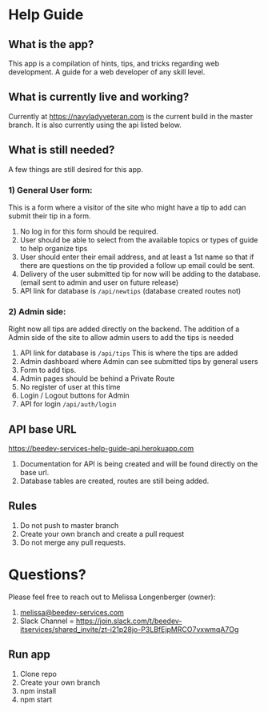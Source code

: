 # Help Guide

## What is the app?
This app is a compilation of hints, tips, and tricks regarding web development.  A guide for a web developer of any skill level.

## What is currently live and working?
Currently at https://navyladyveteran.com is the current build in the master branch. It is also currently using the api listed below.

## What is still needed?
A few things are still desired for this app.

### 1) General User form:
This is a form where a visitor of the site who might have a tip to add can submit their tip in a form.

1. No log in for this form should be required.
2. User should be able to select from the available topics or types of guide to help organize tips
3. User should enter their email address, and at least a 1st name so that if there are questions on the tip provided a follow up email could be sent.
4. Delivery of the user submitted tip for now will be adding to the database. (email sent to admin and user on future release)
5. API link for database is `/api/newtips` (database created routes not)

### 2) Admin side:
Right now all tips are added directly on the backend.  The addition of a Admin side of the site to allow admin users to add the tips is needed

1. API link for database is `/api/tips` This is where the tips are added
2. Admin dashboard where Admin can see submitted tips by general users
3. Form to add tips.
4. Admin pages should be behind a Private Route
5. No register of user at this time
6. Login / Logout buttons for Admin
7. API for login `/api/auth/login`

## API base URL
https://beedev-services-help-guide-api.herokuapp.com

1. Documentation for API is being created and will be found directly on the base url.
2. Database tables are created, routes are still being added.

## Rules
1. Do not push to master branch
2. Create your own branch and create a pull request
3. Do not merge any pull requests.

# Questions?
Please feel free to reach out to Melissa Longenberger (owner):
1. melissa@beedev-services.com 
2. Slack Channel = https://join.slack.com/t/beedev-itservices/shared_invite/zt-i21p28jo-P3LBfEjpMRCO7yxwmqA7Og

## Run app
1. Clone repo
2. Create your own branch
3. npm install
4. npm start



